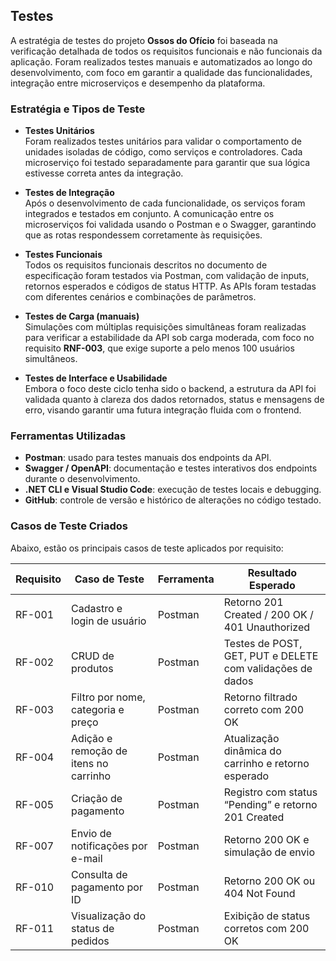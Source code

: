 ## Testes

A estratégia de testes do projeto **Ossos do Ofício** foi baseada na verificação detalhada de todos os requisitos funcionais e não funcionais da aplicação. Foram realizados testes manuais e automatizados ao longo do desenvolvimento, com foco em garantir a qualidade das funcionalidades, integração entre microserviços e desempenho da plataforma.

### Estratégia e Tipos de Teste

- **Testes Unitários**  
  Foram realizados testes unitários para validar o comportamento de unidades isoladas de código, como serviços e controladores. Cada microserviço foi testado separadamente para garantir que sua lógica estivesse correta antes da integração.

- **Testes de Integração**  
  Após o desenvolvimento de cada funcionalidade, os serviços foram integrados e testados em conjunto. A comunicação entre os microserviços foi validada usando o Postman e o Swagger, garantindo que as rotas respondessem corretamente às requisições.

- **Testes Funcionais**  
  Todos os requisitos funcionais descritos no documento de especificação foram testados via Postman, com validação de inputs, retornos esperados e códigos de status HTTP. As APIs foram testadas com diferentes cenários e combinações de parâmetros.

- **Testes de Carga (manuais)**  
  Simulações com múltiplas requisições simultâneas foram realizadas para verificar a estabilidade da API sob carga moderada, com foco no requisito **RNF-003**, que exige suporte a pelo menos 100 usuários simultâneos.

- **Testes de Interface e Usabilidade**  
  Embora o foco deste ciclo tenha sido o backend, a estrutura da API foi validada quanto à clareza dos dados retornados, status e mensagens de erro, visando garantir uma futura integração fluida com o frontend.

### Ferramentas Utilizadas

- **Postman**: usado para testes manuais dos endpoints da API.
- **Swagger / OpenAPI**: documentação e testes interativos dos endpoints durante o desenvolvimento.
- **.NET CLI e Visual Studio Code**: execução de testes locais e debugging.
- **GitHub**: controle de versão e histórico de alterações no código testado.

### Casos de Teste Criados

Abaixo, estão os principais casos de teste aplicados por requisito:


| Requisito | Caso de Teste | Ferramenta | Resultado Esperado |
|----------|----------------|------------|---------------------|
| RF-001 | Cadastro e login de usuário | Postman | Retorno 201 Created / 200 OK / 401 Unauthorized |
| RF-002 | CRUD de produtos | Postman | Testes de POST, GET, PUT e DELETE com validações de dados |
| RF-003 | Filtro por nome, categoria e preço | Postman | Retorno filtrado correto com 200 OK |
| RF-004 | Adição e remoção de itens no carrinho | Postman | Atualização dinâmica do carrinho e retorno esperado |
| RF-005 | Criação de pagamento | Postman | Registro com status “Pending” e retorno 201 Created |
| RF-007 | Envio de notificações por e-mail | Postman | Retorno 200 OK e simulação de envio |
| RF-010 | Consulta de pagamento por ID | Postman | Retorno 200 OK ou 404 Not Found |
| RF-011 | Visualização do status de pedidos | Postman | Exibição de status corretos com 200 OK |
